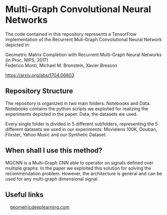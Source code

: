 # Multi-Graph Convolutional Neural Networks
The code contained in this repository represents a TensorFlow implementation of the Recurrent Muli-Graph Convolutional Neural Network depicted in:

Geometric Matrix Completion with Recurrent Multi-Graph Neural Networks (in Proc. NIPS, 2017)<br>
Federico Monti, Michael M. Bronstein, Xavier Bresson

https://arxiv.org/abs/1704.06803

## Repository Structure 

The repository is organized in two main folders: Notebooks and Data. Notebooks contains the python scripts we exploited for realizing the experiments depicted in the paper. Data, the datasets we used.

Every single folder is divided in 5 different subfolders, representing the 5 different datasets we used in our experiments: Movielens 100K, Douban, Flixster, Yahoo Music and our Synthetic Dataset. 

## When shall I use this method?

MGCNN is a Multi-Graph CNN able to operator on signals defined over multiple graphs. In the paper we exploited this solution for solving the recommendation problem. However, the architecture is general and can be used for any multi-graph dimensional signal.

## Useful links

<img src="/fmonti/mgcnn/raw/master/pic/home100.jpg" width="15" height="15" style="max-width:100%;"><a href="http://geometricdeeplearning.com">geometricdeeplearning.com</a>
